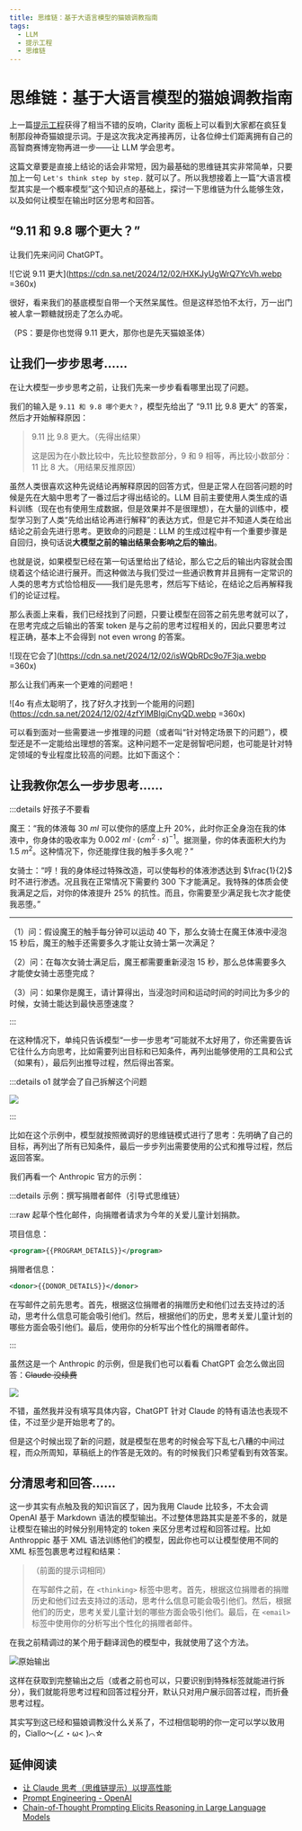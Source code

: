 ```yaml
---
title: 思维链：基于大语言模型的猫娘调教指南
tags:
  - LLM
  - 提示工程
  - 思维链
---
```


# 思维链：基于大语言模型的猫娘调教指南

上一篇[提示工程](./000-prompt-engineering)获得了相当不错的反响，Clarity 面板上可以看到大家都在疯狂复制那段神奇猫娘提示词。于是这次我决定再接再厉，让各位绅士们距离拥有自己的高智商赛博宠物再进一步——让 LLM 学会思考。

这篇文章要是直接上结论的话会非常短，因为最基础的思维链其实非常简单，只要加上一句 `Let's think step by step.` 就可以了。所以我想接着上一篇“大语言模型其实是一个概率模型”这个知识点的基础上，探讨一下思维链为什么能够生效，以及如何让模型在输出时区分思考和回答。

## “9.11 和 9.8 哪个更大？”

让我们先来问问 ChatGPT。

![它说 9.11 更大](https://cdn.sa.net/2024/12/02/HXKJyUgWrQ7YcVh.webp =360x)

很好，看来我们的基底模型自带一个天然呆属性。但是这样恐怕不太行，万一出门被人拿一颗糖就拐走了怎么办呢。

（PS：要是你也觉得 9.11 更大，那你也是先天猫娘圣体）

## 让我们一步步思考……

在让大模型一步步思考之前，让我们先来一步步看看哪里出现了问题。

我们的输入是 `9.11 和 9.8 哪个更大？`，模型先给出了 “9.11 比 9.8 更大” 的答案，然后才开始解释原因：

> 9.11 比 9.8 更大。（先得出结果）
>
> 这是因为在小数比较中，先比较整数部分，9 和 9 相等，再比较小数部分：11 比 8 大。（用结果反推原因）

虽然人类很喜欢这种先说结论再解释原因的回答方式，但是正常人在回答问题的时候是先在大脑中思考了一番过后才得出结论的。LLM 目前主要使用人类生成的语料训练（现在也有使用生成数据，但是效果并不是很理想），在大量的训练中，模型学习到了人类“先给出结论再进行解释”的表达方式，但是它并不知道人类在给出结论之前会先进行思考。更致命的问题是：LLM 的生成过程中有一个重要步骤是自回归，换句话说**大模型之前的输出结果会影响之后的输出**。

也就是说，如果模型已经在第一句话里给出了结论，那么它之后的输出内容就会围绕着这个结论进行展开。而这种做法与我们受过一些通识教育并且拥有一定常识的人类的思考方式恰恰相反——我们是先思考，然后写下结论，在结论之后再解释我们的论证过程。

那么表面上来看，我们已经找到了问题，只要让模型在回答之前先思考就可以了，在思考完成之后输出的答案 token 是与之前的思考过程相关的，因此只要思考过程正确，基本上不会得到 not even wrong 的答案。

![现在它会了](https://cdn.sa.net/2024/12/02/isWQbRDc9o7F3ja.webp =360x)

那么让我们再来一个更难的问题吧！

![4o 有点太聪明了，找了好久才找到一个能用的问题](https://cdn.sa.net/2024/12/02/4zfYIMBlgjCnyQD.webp =360x)

可以看到面对一些需要进一步推理的问题（或者叫“针对特定场景下的问题”），模型还是不一定能给出理想的答案。这种问题不一定是弱智吧问题，也可能是针对特定领域的专业程度比较高的问题。比如下面这个：

## 让我教你怎么一步步思考……

:::details 好孩子不要看

魔王：“我的体液每 $30\ ml$ 可以使你的感度上升 $20\%$，此时你正全身泡在我的体液中，你身体的吸收率为 $0.002\ ml \cdot (cm^2 \cdot s)^{-1}$。据测量，你的体表面积大约为 $1.5\ m^2$。这种情况下，你还能撑住我的触手多久呢？”

女骑士：“哼！我的身体经过特殊改造，可以使每秒的体液渗透达到 $\frac{1}{2}$ 时不进行渗透。况且我在正常情况下需要约 $300$ 下才能满足。我特殊的体质会使我满足之后，对你的体液提升 $25\%$ 的抗性。而且，你需要至少满足我七次才能使我恶堕。”

---

（1）问：假设魔王的触手每分钟可以运动 $40$ 下，那么女骑士在魔王体液中浸泡 $15$ 秒后，魔王的触手还需要多久才能让女骑士第一次满足？

（2）问：在每次女骑士满足后，魔王都需要重新浸泡 $15$ 秒，那么总体需要多久才能使女骑士恶堕完成？

（3）问：如果你是魔王，请计算得出，当浸泡时间和运动时间的时间比为多少的时候，女骑士能达到最快恶堕速度？

:::

在这种情况下，单纯只告诉模型“一步一步思考”可能就不太好用了，你还需要告诉它往什么方向思考，比如需要列出目标和已知条件，再列出能够使用的工具和公式（如果有），最后列出推导过程，然后得出答案。

:::details o1 就学会了自己拆解这个问题

![](https://cdn.sa.net/2024/12/02/jDr3vWumbaSFxhA.webp)

:::

比如在这个示例中，模型就按照微调好的思维链模式进行了思考：先明确了自己的目标，再列出了所有已知条件，最后一步步列出需要使用的公式和推导过程，然后返回答案。

我们再看一个 Anthropic 官方的示例：

:::details 示例：撰写捐赠者邮件（引导式思维链）

:::raw
起草个性化邮件，向捐赠者请求为今年的关爱儿童计划捐款。

项目信息：

```xml
<program>{{PROGRAM_DETAILS}}</program>

```

捐赠者信息：

```xml
<donor>{{DONOR_DETAILS}}</donor>
```

在写邮件之前先思考。首先，根据这位捐赠者的捐赠历史和他们过去支持过的活动，思考什么信息可能会吸引他们。然后，根据他们的历史，思考关爱儿童计划的哪些方面会吸引他们。最后，使用你的分析写出个性化的捐赠者邮件。

:::

虽然这是一个 Anthropic 的示例，但是我们也可以看看 ChatGPT 会怎么做出回答：~~Claude 没续费~~

![](https://cdn.sa.net/2024/12/02/NQa9IGjYLxROEg7.webp)

不错，虽然我并没有填写具体内容，ChatGPT 针对 Claude 的特有语法也表现不佳，不过至少是开始思考了的。

但是这个时候出现了新的问题，就是模型在思考的时候会写下乱七八糟的中间过程，而众所周知，草稿纸上的作答是无效的。有的时候我们只希望看到有效答案。

## 分清思考和回答……

这一步其实有点触及我的知识盲区了，因为我用 Claude 比较多，不太会调 OpenAI 基于 Markdown 语法的模型输出。不过整体思路其实是差不多的，就是让模型在输出的时候分别用特定的 token 来区分思考过程和回答过程。比如 Anthroppic 基于 XML 语法训练他们的模型，因此你也可以让模型使用不同的 XML 标签包裹思考过程和结果：

> （前面的提示词相同）
>
> 在写邮件之前，在 `<thinking>` 标签中思考。首先，根据这位捐赠者的捐赠历史和他们过去支持过的活动，思考什么信息可能会吸引他们。然后，根据他们的历史，思考关爱儿童计划的哪些方面会吸引他们。最后，在 `<email>` 标签中使用你的分析写出个性化的捐赠者邮件。

在我之前精调过的某个用于翻译润色的模型中，我就使用了这个方法。

![原始输出](https://cdn.sa.net/2024/12/02/rwbQv6tLcXdshOG.webp)

这样在获取到完整输出之后（或者之前也可以，只要识别到特殊标签就能进行拆分），我们就能将思考过程和回答过程分开，默认只对用户展示回答过程，而折叠思考过程。

其实写到这已经和猫娘调教没什么关系了，不过相信聪明的你一定可以学以致用的，Ciallo～(∠・ω< )⌒☆

## 延伸阅读

- [让 Claude 思考（思维链提示）以提高性能](https://docs.anthropic.com/zh-CN/docs/build-with-claude/prompt-engineering/chain-of-thought)
- [Prompt Engineering - OpenAI](https://platform.openai.com/docs/guides/prompt-engineering#tactic-specify-the-steps-required-to-complete-a-task)
- [Chain-of-Thought Prompting Elicits Reasoning in Large Language Models](https://arxiv.org/abs/2201.11903)
